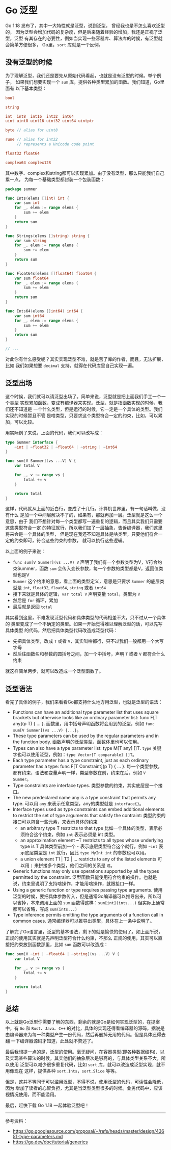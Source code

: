 # Go 泛型

Go 1.18 发布了，其中一大特性就是泛型，说到泛型， 曾经我也是不怎么喜欢泛型的，
因为泛型会增加代码的复杂度，但是后来随着经验的增加，我还是正视了泛型，泛型
有其存在的必要性，例如当实现一些容器库、算法库的时候，有泛型就会简单方便很多，
Go里，`sort` 库就是一个反例。

## 没有泛型的时候

为了理解泛型，我们还是要先从原始代码看起，也就是没有泛型的时候。举个例子，
如果我们想要实现一个 `sum` 库，提供各种类型累加的函数。我们知道，Go里面有
以下基本类型：

```go
bool

string

int  int8  int16  int32  int64
uint uint8 uint16 uint32 uint64 uintptr

byte // alias for uint8

rune // alias for int32
     // represents a Unicode code point

float32 float64

complex64 complex128
```

其中数字、complex和string都可以实现累加。由于没有泛型，那么只能我们自己累一点，
为每一个基础类型都封装一个包装函数：

```go
package summer

func Ints(elems []int) int {
	var sum int
	for _, elem := range elems {
		sum += elem
	}
	return sum
}

func Strings(elems []string) string {
	var sum string
	for _, elem := range elems {
		sum += elem
	}
	return sum
}

func Float64s(elems []float64) float64 {
	var sum float64
	for _, elem := range elems {
		sum += elem
	}
	return sum
}

func Ints64(elems []int64) int64 {
	var sum int64
	for _, elem := range elems {
		sum += elem
	}
	return sum
}

// ...
```

对此你有什么感受呢？其实实现泛型不难，就是苦了库的作者，而且，无法扩展，比如
我们如果想要 `decimal` 支持，就得在代码库里自己实现一遍。

## 泛型出场

这个时候，我们就可以请泛型出场了。简单来说，泛型就是把上面我们手工一个一个类型
实现累加函数，变成有编译器来实现。泛型，就是指函数实现的时候，我们还不知道是
一个什么类型，但是运行的时候，它一定是一个具体的类型。我们实现的时候暂且不管
是啥类型，只要求这个类型符合一定的约束，比如，可以累加，可以比较。

用实际例子来说，上面的代码，我们可以改写成：

```go
type Summer interface {
	~int | ~float32 | ~float64 | ~string | ~int64
}

func sum[V Summer](vs ...V) V {
	var total V

	for _, v := range vs {
		total += v
	}

	return total
}
```

这样，代码就从上面的近白行，变成了十几行。计算机世界里，有一句话叫做，没有什么
是加一个中间层解决不了的，如果有，那就再加一层。泛型就是这么一个意思，由于
我们不想针对每一个类型都写一遍重复的逻辑，而且其实我们只需要这些类型符合一定
的特征就行，所以我们加了一层抽象，告诉编译器，我们这里将来会是一个具体的类型，
但是现在我还不知道具体是啥类型，只要他们符合一定的约束即可，符合这些约束的参数，
就可以执行这些逻辑。

以上面的例子来说：

- `func sum[V Summer](vs ...V) V` 声明了我们有一个参数类型为V，V符合约束Summer，函数 `sum` 会传入变长参数，每一个参数的类型都是V，返回值类型也是V
- `Summer` 这个约束的意思，看上面的类型定义，意思是只要求 `Summer` 的底层类型是 `int`, `float32`, `float64`, `string` 或者 `int64`
- 接下来就是具体的逻辑，`var total V` 声明变量 `total`，类型为 `V`
- 然后是 `for` 循环，累加
- 最后就是返回 `total`

其实看到这里，不难发现泛型代码和具体类型的代码相差不大，只不过从一个具体的
类型变成了一个不确定的类型。如果一开始觉得难以理解泛型的话，可以先写具体类型
的代码，然后把具体类型代码改造成泛型代码：

- 先把具体类型，改成 `T` 或者 `V`，其实叫啥都行，只不过我们一般都用一个大写字母
- 然后往函数名和参数的圆括号之间，加一个中括号，声明 `T` 或者 `V` 都符合什么约束

就这样简单两步，就可以改造成一个泛型函数了。

## 泛型语法

看完了具体的例子，我们来看看Go都支持什么地方用泛型，也就是泛型的语法：

- Functions can have an additional type parameter list that uses square brackets but otherwise looks like an ordinary parameter list: func F[T any](p T) { ... }. 函数里，用中括号声明函数将会用到的泛型，例如 `func sum[V Summer](vs ...V) {...}`。
- These type parameters can be used by the regular parameters and in the function body. 函数声明的泛型类型，函数体里也可以使用。
- Types can also have a type parameter list: type M[T any] []T. `type` 关键字也可以使用泛型，例如：`type Vector[T comparable] []T`。
- Each type parameter has a type constraint, just as each ordinary parameter has a type: func F[T Constraint](p T) { ... }. 每一个类型参数，都有约束，语法和变量声明一样，类型参数在前，约束在后，例如 `V Summer`。
- Type constraints are interface types. 类型参数的约束，其实底层是一个接口。
- The new predeclared name any is a type constraint that permits any type. 可以用 `any` 来表示任意类型，any的类型就是 `interface{}`。
- Interface types used as type constraints can embed additional elements to restrict the set of type arguments that satisfy the contraint: 类型约束的接口可以包含一些元素，来表示具体的约束
    - an arbitrary type T restricts to that type 比如一个具体的类型，表示必须符合这个约束，例如 `int` 表示必须是 int 类型。
    - an approximation element ~T restricts to all types whose underlying type is T 具体类型前加一个 `~` 表示底层类型符合这个就行，例如 `~int` 表示底层类型是 `int` 就行，因此 `type MyInt int` 的参数也可以用。
    - a union element T1 | T2 | ... restricts to any of the listed elements 可以用 `|` 来拼接多个类型，他们之间的关系是 `或`。
- Generic functions may only use operations supported by all the types permitted by the constraint. 泛型函数只能使用符合约束的操作。也就是说，约束里说明了支持啥操作，才能用啥操作，就跟接口一样。
- Using a generic function or type requires passing type arguments. 使用泛型的时候，要把具体参数传入，但是通常Go编译器可以推导出来，所以可以省掉，本来调用上面的 `sum` 函数得这样：`sum[int](ints...)` 但实际上通常都可以省略，写成 `sum(ints...)`
- Type inference permits omitting the type arguments of a function call in common cases. 通常编译器可以推导出类型，具体在上一条中说明了。

了解完了Go语言里，泛型的基本语法，剩下的就是愉快的使用了。如上面所说，正规的使用其实就是先声明泛型符合什么约束，不那么
正规的使用，其实可以直接把约束放到函数那里，比如 `sum` 函数可以改造成：

```go
func sum[V ~int | ~float64 | ~string](vs ...V) V {
	var total V

	for _, v := range vs {
		total += v
	}

	return total
}
```

## 总结

以上就是Go泛型你需要了解的东西，剩余的就是Go是如何实现泛型的，在提案中，有
`Go` 和 `Rust`、`Java`、`C++` 的对比，具体的实现还得看编译器的源码，据说是
由编译器来为每一种类型产生一份代码，然后再删掉无用的代码。但是具体还得去翻
一下编译器源码才知道，此处就不赘述了。

最后我想提一点的是，泛型的使用。毫无疑问，在容器类型(即各种数据结构)、以及实现某些算法的时候，其实他们的抽象层次是够高的，与具体类型关系不大，所以使用
泛型可以减少很多重复代码，比如 `sort` 库，就可以改造成泛型实现，就不用像现在
这样，提供各种 `sort.Ints`，`sort.Slice` 等等。

但是，这并不等同于可以滥用泛型，不得不说，使用泛型的代码，可读性会降低，因为
增加了读者的心智负担，尤其是当泛型类型很多的时候。业务代码中，应该视情况使用，而不能滥用。

最后，赶快下载 Go 1.18 一起体验泛型吧！

---

参考资料：

- https://go.googlesource.com/proposal/+/refs/heads/master/design/43651-type-parameters.md
- https://go.dev/doc/tutorial/generics
